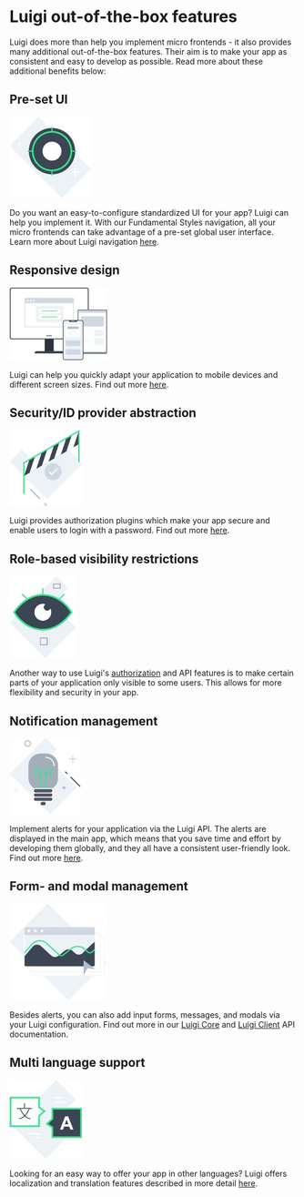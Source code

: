 <!-- meta
{
  "node": {
    "label": "Luigi out-of-the-box features",
    "category": {
      "label": "Basics"
    },
    "metaData": {
      "categoryPosition": 1,
      "position": 1
    }
  }
}
meta -->

# Luigi out-of-the-box features

Luigi does more than help you implement micro frontends - it also provides many additional out-of-the-box features. Their aim is to make your app as consistent and easy to develop as possible. Read more about these additional benefits below:


## Pre-set UI
![Pre-set UI](assets/ui.jpg)

Do you want an easy-to-configure standardized UI for your app? Luigi can help you implement it. With our Fundamental Styles navigation, all your micro frontends can take advantage of a pre-set global user interface. Learn more about Luigi navigation [here](navigation-configuration.md).

## Responsive design
![Responsive design](assets/Devices.jpg)

Luigi can help you quickly adapt your application to mobile devices and different screen sizes. Find out more [here](luigi-ux-features.md).

## Security/ID provider abstraction​
![Security and ID](assets/Security_ID.jpg)

Luigi provides authorization plugins which make your app secure and enable users to login with a password. Find out more [here](auhtorization-configuration.md).

## Role-based visibility restrictions
![Visibility restrictions](assets/Role-based.jpg)

Another way to use Luigi's [authorization](auhtorization-configuration.md) and API features is to make certain parts of your application only visible to some users. This allows for more flexibility and security in your app.

## Notification management​
![Notifications](assets/alert.jpg)

Implement alerts for your application via the Luigi API. The alerts are displayed in the main app, which means that you save time and effort by developing them globally, and they all have a consistent user-friendly look. Find out more [here](luigi-core-api.md#showAlert).

## Form- and modal management​
![Forms and modals](assets/Form-and-Modal.jpg)

Besides alerts, you can also add input forms, messages, and modals via your Luigi configuration. Find out more in our [Luigi Core](luigi-core-api.md#showConfirmationModal) and [Luigi Client](luigi-client-api.md#showConfirmationModal) API documentation.

## Multi language ​support​
![Language support](assets/Multi-language.jpg)

Looking for an easy way to offer your app in other languages? Luigi offers localization and translation features described in more detail [here](i18n.md).

